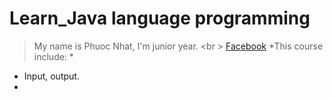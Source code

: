 # Learn_Java language programming
> My name is Phuoc Nhat, I'm junior year. <br \>
[Facebook](https://www.facebook.com/profile.php?id=100009085302810 "Phuoc Nhat")
 *This course include: *
 * Input, output.
 * 

